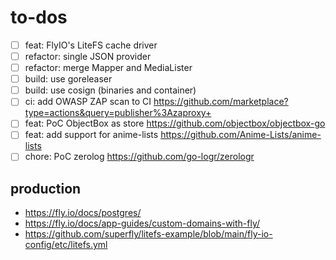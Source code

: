 # to-dos

- [ ] feat: FlyIO's LiteFS cache driver
- [ ] refactor: single JSON provider
- [ ] refactor: merge Mapper and MediaLister
- [ ] build: use goreleaser
- [ ] build: use cosign (binaries and container)
- [ ] ci: add OWASP ZAP scan to CI <https://github.com/marketplace?type=actions&query=publisher%3Azaproxy+>
- [ ] feat: PoC ObjectBox as store <https://github.com/objectbox/objectbox-go>
- [ ] feat: add support for anime-lists <https://github.com/Anime-Lists/anime-lists>
- [ ] chore: PoC zerolog <https://github.com/go-logr/zerologr>

## production

- <https://fly.io/docs/postgres/>
- <https://fly.io/docs/app-guides/custom-domains-with-fly/>
- <https://github.com/superfly/litefs-example/blob/main/fly-io-config/etc/litefs.yml>

